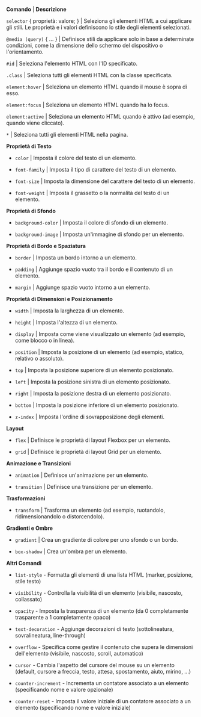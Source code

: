 <!-- @format -->

**Comando** | **Descrizione**

`selector` { proprietà: valore; } | Seleziona gli elementi HTML a cui applicare gli stili. Le proprietà e i valori definiscono lo stile degli elementi selezionati.

`@media (query)` { ... } | Definisce stili da applicare solo in base a determinate condizioni, come la dimensione dello schermo del dispositivo o l'orientamento.

`#id` | Seleziona l'elemento HTML con l'ID specificato.

`.class` | Seleziona tutti gli elementi HTML con la classe specificata.

`element:hover` | Seleziona un elemento HTML quando il mouse è sopra di esso.

`element:focus` | Seleziona un elemento HTML quando ha lo focus.

`element:active` | Seleziona un elemento HTML quando è attivo (ad esempio, quando viene cliccato).

`*` | Seleziona tutti gli elementi HTML nella pagina.

**Proprietà di Testo**

- `color` | Imposta il colore del testo di un elemento.

- `font-family` | Imposta il tipo di carattere del testo di un elemento.

- `font-size` | Imposta la dimensione del carattere del testo di un elemento.

- `font-weight` | Imposta il grassetto o la normalità del testo di un elemento.

**Proprietà di Sfondo**

- `background-color` | Imposta il colore di sfondo di un elemento.

- `background-image` | Imposta un'immagine di sfondo per un elemento.

**Proprietà di Bordo e Spaziatura**

- `border` | Imposta un bordo intorno a un elemento.

- `padding` | Aggiunge spazio vuoto tra il bordo e il contenuto di un elemento.

- `margin` | Aggiunge spazio vuoto intorno a un elemento.

**Proprietà di Dimensioni e Posizionamento**

- `width` | Imposta la larghezza di un elemento.

- `height` | Imposta l'altezza di un elemento.

- `display` | Imposta come viene visualizzato un elemento (ad esempio, come blocco o in linea).

- `position` | Imposta la posizione di un elemento (ad esempio, statico, relativo o assoluto).

- `top` | Imposta la posizione superiore di un elemento posizionato.

- `left` | Imposta la posizione sinistra di un elemento posizionato.

- `right` | Imposta la posizione destra di un elemento posizionato.

- `bottom` | Imposta la posizione inferiore di un elemento posizionato.

- `z-index` | Imposta l'ordine di sovrapposizione degli elementi.

**Layout**

- `flex` | Definisce le proprietà di layout Flexbox per un elemento.

- `grid` | Definisce le proprietà di layout Grid per un elemento.

**Animazione e Transizioni**

- `animation` | Definisce un'animazione per un elemento.

- `transition` | Definisce una transizione per un elemento.

**Trasformazioni**

- `transform` | Trasforma un elemento (ad esempio, ruotandolo, ridimensionandolo o distorcendolo).

**Gradienti e Ombre**

- `gradient` | Crea un gradiente di colore per uno sfondo o un bordo.

- `box-shadow` | Crea un'ombra per un elemento.

**Altri Comandi**

- `list-style` - Formatta gli elementi di una lista HTML (marker, posizione, stile testo)

- `visibility` - Controlla la visibilità di un elemento (visibile, nascosto, collassato)

- `opacity` - Imposta la trasparenza di un elemento (da 0 completamente trasparente a 1 completamente opaco)

- `text-decoration` - Aggiunge decorazioni di testo (sottolineatura, sovralineatura, line-through)

- `overflow` - Specifica come gestire il contenuto che supera le dimensioni dell'elemento (visibile, nascosto, scroll, automatico)

- `cursor` - Cambia l'aspetto del cursore del mouse su un elemento (default, cursore a freccia, testo, attesa, spostamento, aiuto, mirino, ...)

- `counter-increment` - Incrementa un contatore associato a un elemento (specificando nome e valore opzionale)

- `counter-reset` - Imposta il valore iniziale di un contatore associato a un elemento (specificando nome e valore iniziale)
